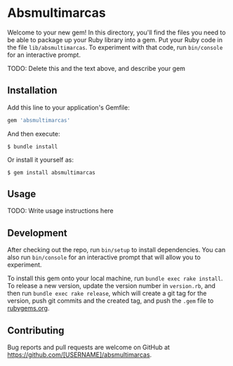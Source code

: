 # Absmultimarcas

Welcome to your new gem! In this directory, you'll find the files you need to be able to package up your Ruby library into a gem. Put your Ruby code in the file `lib/absmultimarcas`. To experiment with that code, run `bin/console` for an interactive prompt.

TODO: Delete this and the text above, and describe your gem

## Installation

Add this line to your application's Gemfile:

```ruby
gem 'absmultimarcas'
```

And then execute:

    $ bundle install

Or install it yourself as:

    $ gem install absmultimarcas

## Usage

TODO: Write usage instructions here

## Development

After checking out the repo, run `bin/setup` to install dependencies. You can also run `bin/console` for an interactive prompt that will allow you to experiment.

To install this gem onto your local machine, run `bundle exec rake install`. To release a new version, update the version number in `version.rb`, and then run `bundle exec rake release`, which will create a git tag for the version, push git commits and the created tag, and push the `.gem` file to [rubygems.org](https://rubygems.org).

## Contributing

Bug reports and pull requests are welcome on GitHub at https://github.com/[USERNAME]/absmultimarcas.
